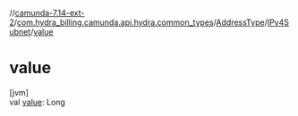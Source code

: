 //[camunda-7.14-ext-2](../../../../index.md)/[com.hydra_billing.camunda.api.hydra.common_types](../../index.md)/[AddressType](../index.md)/[IPv4Subnet](index.md)/[value](value.md)

# value

[jvm]\
val [value](value.md): Long
